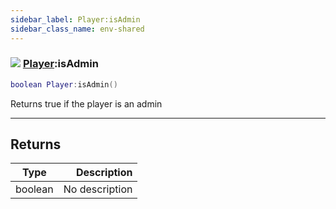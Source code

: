 ```yaml
---
sidebar_label: Player:isAdmin
sidebar_class_name: env-shared
---
```


### ![](/img/wiki/shared.png) [Player](../player/README.md):isAdmin

```lua
boolean Player:isAdmin()
```

Returns true if the player is an admin<br/>

-----------------
## Returns

| Type   | Description |
| ------ | ----------: |
| boolean | No description |
